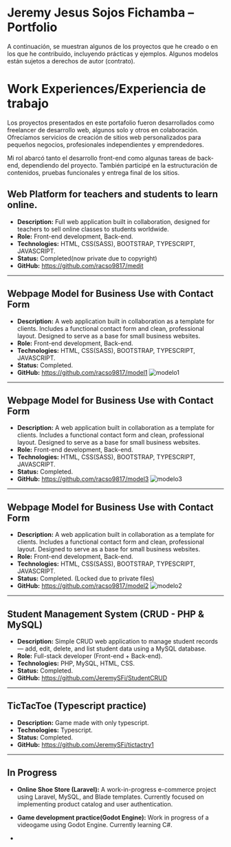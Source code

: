 # Jeremy Jesus Sojos Fichamba – Portfolio

A continuación, se muestran algunos de los proyectos que he creado o en los que he contribuido, incluyendo prácticas y ejemplos.
Algunos modelos están sujetos a derechos de autor (contrato).

# Work Experiences/Experiencia de trabajo

Los proyectos presentados en este portafolio fueron desarrollados como freelancer de desarrollo web, algunos solo y otros en colaboración. Ofrecíamos servicios de creación de sitios web personalizados para pequeños negocios, profesionales independientes y emprendedores.

Mi rol abarcó tanto el desarrollo front-end como algunas tareas de back-end, dependiendo del proyecto. También participé en la estructuración de contenidos, pruebas funcionales y entrega final de los sitios. 


## Web Platform for teachers and students to learn online.
- **Description:** Full web application built in collaboration, designed for teachers to sell online classes to students worldwide.
- **Role:** Front-end development, Back-end.
- **Technologies:** HTML, CSS(SASS), BOOTSTRAP, TYPESCRIPT, JAVASCRIPT.
- **Status:** Completed(now private due to copyright)
- **GitHub:** https://github.com/racso9817/medit
  
---

## Webpage Model for Business Use with Contact Form
- **Description:** A web application built in collaboration as a template for clients. Includes a functional contact form and clean, professional layout. Designed to serve as a base for small business websites.
- **Role:** Front-end development, Back-end.
- **Technologies:** HTML, CSS(SASS), BOOTSTRAP, TYPESCRIPT, JAVASCRIPT.
- **Status:** Completed.
- **GitHub:** https://github.com/racso9817/model1
![modelo1](https://github.com/user-attachments/assets/e15c3fe7-c222-4f46-8485-289d400c706e)

---

## Webpage Model for Business Use with Contact Form
- **Description:** A web application built in collaboration as a template for clients. Includes a functional contact form and clean, professional layout. Designed to serve as a base for small business websites.
- **Role:** Front-end development, Back-end.
- **Technologies:** HTML, CSS(SASS), BOOTSTRAP, TYPESCRIPT, JAVASCRIPT.
- **Status:** Completed.
- **GitHub:** https://github.com/racso9817/model3
  ![modelo3](https://github.com/user-attachments/assets/c838d8ec-0b7b-41d7-8e56-2d6a90953708)

---

## Webpage Model for Business Use with Contact Form
- **Description:** A web application built in collaboration as a template for clients. Includes a functional contact form and clean, professional layout. Designed to serve as a base for small business websites.
- **Role:** Front-end development, Back-end.
- **Technologies:** HTML, CSS(SASS), BOOTSTRAP, TYPESCRIPT, JAVASCRIPT.
- **Status:** Completed. (Locked due to private files)
- **GitHub:** https://github.com/racso9817/model2
![modelo2](https://github.com/user-attachments/assets/10ffef73-39c2-4b0d-831a-247ff8ce1384)

---

## Student Management System (CRUD - PHP & MySQL)
- **Description:** Simple CRUD web application to manage student records — add, edit, delete, and list student data using a MySQL database.
- **Role:** Full-stack developer (Front-end + Back-end).
- **Technologies:** PHP, MySQL, HTML, CSS.
- **Status:** Completed.
- **GitHub:** https://github.com/JeremySFi/StudentCRUD
  
---

## TicTacToe (Typescript practice)
- **Description:** Game made with only typescript.
- **Technologies:** Typescript.
- **Status:** Completed.
- **GitHub:** https://github.com/JeremySFi/tictactry1

---

## In Progress

- **Online Shoe Store (Laravel):** A work-in-progress e-commerce project using Laravel, MySQL, and Blade templates. Currently focused on implementing product catalog and user authentication.

- **Game development practice(Godot Engine):** Work in progress of a videogame using Godot Engine. Currently learning C#.

- 



